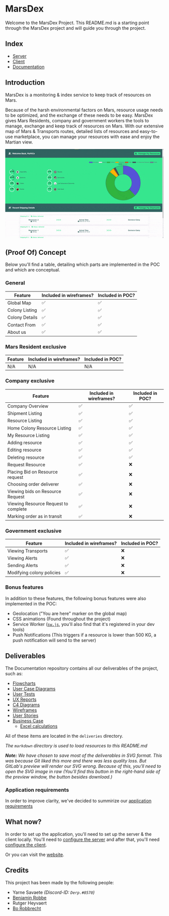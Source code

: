 # MarsDex
Welcome to the MarsDex Project. This README.md is a starting point through the MarsDex project and will guide you through the project.
## Index
* [Server](https://git.ti.howest.be/TI/2020-2021/s3/project-ii/projects/groep-23/server)
* [Client](https://git.ti.howest.be/TI/2020-2021/s3/project-ii/projects/groep-23/client)
* [Documentation](https://git.ti.howest.be/TI/2020-2021/s3/project-ii/projects/groep-23/documentation)
## Introduction
MarsDex is a monitoring & index service to keep track of resources on Mars. 

Because of the harsh environmental factors on Mars, resource usage needs to be optimized, and the exchange of these needs to be easy.
MarsDex gives Mars Residents, company and government workers the tools to manage, exchange and keep track of resources on Mars.
With our extensive map of Mars & Transports routes, detailed lists of resources and easy-to-use marketplace, you can manage your resources with ease and enjoy the Martian view.

![MarsDex Overview](markdown/MarsDex%20Overview.gif)
## (Proof Of) Concept
Below you'll find a table, detailing which parts are implemented in the POC and which are conceptual.

### General
|Feature|Included in wireframes?|Included in POC?|
|---|---|---|
|Global Map|✅|✅|
|Colony Listing|✅|✅|
|Colony Details|✅|✅|
|Contact From|✅|✅|
|About us|✅|✅|

### Mars Resident exclusive
|Feature|Included in wireframes?|Included in POC?|
|---|---|---|
|N/A|N/A|N/A|

### Company exclusive
|Feature|Included in wireframes?|Included in POC?|
|---|---|---|
|Company Overview|✅|✅|
|Shipment Listing|✅|✅|
|Resource Listing|✅|✅|
|Home Colony Resource Listing|✅|✅|
|My Resource Listing|✅|✅|
|Adding resource|✅|✅|
|Editing resource|✅|✅|
|Deleting resource|✅|✅|
|Request Resource|✅|❌|
|Placing Bid on Resource request|✅|❌|
|Choosing order deliverer|✅|❌|
|Viewing bids on Resource Request|✅|❌|
|Viewing Resource Request to complete|✅|❌|
|Marking order as in transit|✅|❌|

### Government exclusive
|Feature|Included in wireframes?|Included in POC?|
|---|---|---|
|Viewing Transports|✅|❌|
|Viewing Alerts|✅|❌|
|Sending Alerts|✅|❌|
|Modifying colony policies|✅|❌|

### Bonus features
In addition to these features, the following bonus features were also implemented in the POC:
- Geolocation ("You are here" marker on the global map)
- CSS animations (Found throughout the project)
- Service Worker ([`sw.js`](https://git.ti.howest.be/TI/2020-2021/s3/project-ii/projects/groep-23/client/-/blob/master/src/sw.js), you'll also find that it's registered in your dev tools)
- Push Notifications (This triggers if a resource is lower than 500 KG, a push notification will send to the server)

## Deliverables
The Documentation repository contains all our deliverables of the project, such as:
- [Flowcharts](https://git.ti.howest.be/TI/2020-2021/s3/project-ii/projects/groep-23/documentation/-/tree/master/deliverables/Flowcharts)
- [User Case Diagrams](https://git.ti.howest.be/TI/2020-2021/s3/project-ii/projects/groep-23/documentation/-/tree/master/deliverables/UCD)
- [User Tests](https://git.ti.howest.be/TI/2020-2021/s3/project-ii/projects/groep-23/documentation/-/blob/master/deliverables/User%20Testing/User%20tests.md)
- [UX Reports](https://git.ti.howest.be/TI/2020-2021/s3/project-ii/projects/groep-23/documentation/-/tree/master/deliverables/User%20Testing)
- [C4 Diagrams](https://git.ti.howest.be/TI/2020-2021/s3/project-ii/projects/groep-23/documentation/-/tree/master/deliverables/c4)
- [Wireframes](https://xd.adobe.com/view/68533c7b-e53d-4526-bacd-679ff922f22b-3d00/)
- [User Stories](https://git.ti.howest.be/TI/2020-2021/s3/project-ii/projects/groep-23/documentation/-/wikis/Concept/User-Stories)
- [Business Case](https://drive.google.com/file/d/1zgsmvooYGLrN7WjTB11YLKyTbSqQwJNx/view)
    - [Excel calculations](https://drive.google.com/file/d/13XSKiMAM_caN3_jCyK2qS-52hl6i-gZb/view?usp=sharing)

All of these items are located in the `deliveries` directory.

*The `markdown` directory is used to load resources to this README.md*

***Note:** We have chosen to save most of the deliverables in SVG format. This was because Git liked this more and there was less quality loss. But GitLab's preview will render our SVG wrong. Because of this, you'll need to open the SVG image in raw 
(You'll find this button in the right-hand side of the preview window, the button besides download.)*  

### Application requirements
In order to improve clarity, we've decided to summirize our [application requirements](https://git.ti.howest.be/TI/2020-2021/s3/project-ii/projects/groep-23/documentation/-/wikis/Concept/Application-Requirements)
## What now?
In order to set up the application, you'll need to set up the server & the client locally. You'll need to [configure the server](https://git.ti.howest.be/TI/2020-2021/s3/project-ii/projects/groep-23/server) and after that, you'll need [configure the client](https://git.ti.howest.be/TI/2020-2021/s3/project-ii/projects/groep-23/client).

Or you can visit the [website](https://project-ii.ti.howest.be/mars-23/).

## Credits
This project has been made by the following people:
- Yarne Savaete *(Discord-ID: `Derp.#8570`)*
- [Benjamin Robbe](https://www.facebook.com/profile.php?id=100012320041578)
- Rutger Heyvaert
- [Bo Robbrecht](https://www.linkedin.com/in/borobbrecht/)
